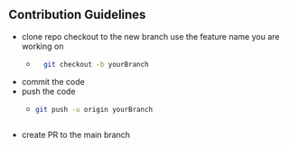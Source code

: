 ## Contribution Guidelines

- clone repo
checkout to the new branch use the feature name you are working on 
    - ```bash
        git checkout -b yourBranch
      ```
- commit the code
- push the code
    - ```bash
      git push -u origin yourBranch
     ```
- create PR to the main branch

    
    